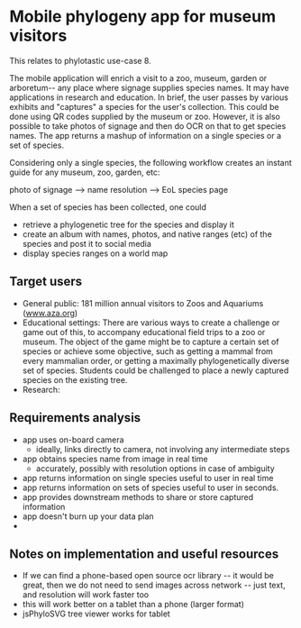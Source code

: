# Mobile phylogeny app for museum visitors

This relates to phylotastic use-case 8.  

The mobile application will enrich a visit to a zoo, museum, garden or arboretum-- any place where signage supplies species names.  It may have applications in research and education. In brief, the user passes by various exhibits and "captures" a species for the user's collection.  This could be done using QR codes supplied by the museum or zoo.  However, it is also possible to take photos of signage and then do OCR on that to get species names.  The app returns a mashup of information on a single species or a set of species. 

Considering only a single species, the following workflow creates an instant guide for any museum, zoo, garden, etc: 

 photo of signage --> name resolution --> EoL species page

When a set of species has been collected, one could 
* retrieve a phylogenetic tree for the species and display it
* create an album with names, photos, and native ranges (etc) of the species and post it to social media
* display species ranges on a world map

## Target users

* General public: 181 million annual visitors to Zoos and Aquariums (www.aza.org) 
* Educational settings: There are various ways to create a challenge or game out of this, to accompany educational field trips to a zoo or museum.  The object of the game might be to capture a certain set of species or achieve some objective, such as getting a mammal from every mammalian order, or getting a maximally phylogenetically diverse set of species. Students could be challenged to place a newly captured species on the existing tree. 
* Research: 

## Requirements analysis
* app uses on-board camera
   * ideally, links directly to camera, not involving any intermediate steps
* app obtains species name from image in real time
   * accurately, possibly with resolution options in case of ambiguity
* app returns information on single species useful to user in real time
* app returns information on sets of species useful to user in seconds.
* app provides downstream methods to share or store captured information
* app doesn't burn up your data plan 
* 

## Notes on implementation and useful resources 
* If we can find a phone-based open source ocr library -- it would be great, then we do not need to send images across network -- just text, and resolution will work faster too
* this will work better on a tablet than a phone (larger format)
* jsPhyloSVG tree viewer works for tablet

